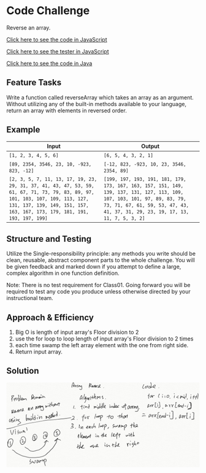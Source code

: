 # Code Challenge

Reverse an array.

[Click here to see the code in JavaScript](../401-challenges/algorithms/arrayReverse/array_reverse.js)

[Click here to see the tester in JavaScript](../401-challenges/algorithms/arrayReverse/array_reverse.test.js)

[Click here to see the code in Java](../401-java-challenges/algorithms/ArrayReverse.java)

## Feature Tasks

Write a function called reverseArray which takes an array as an argument. Without utilizing any of the built-in methods available to your language, return an array with elements in reversed order.

## Example

|Input | Output|
|---|---|
|`[1, 2, 3, 4, 5, 6]`|`[6, 5, 4, 3, 2, 1]`|
|`[89, 2354, 3546, 23, 10, -923, 823, -12]`|`[-12, 823, -923, 10, 23, 3546, 2354, 89]`|
|`[2, 3, 5, 7, 11, 13, 17, 19, 23, 29, 31, 37, 41, 43, 47, 53, 59, 61, 67, 71, 73, 79, 83, 89, 97, 101, 103, 107, 109, 113, 127, 131, 137, 139, 149, 151, 157, 163, 167, 173, 179, 181, 191, 193, 197, 199]`|`[199, 197, 193, 191, 181, 179, 173, 167, 163, 157, 151, 149, 139, 137, 131, 127, 113, 109, 107, 103, 101, 97, 89, 83, 79, 73, 71, 67, 61, 59, 53, 47, 43, 41, 37, 31, 29, 23, 19, 17, 13, 11, 7, 5, 3, 2]`|

## Structure and Testing

Utilize the Single-responsibility principle: any methods you write should be clean, reusable, abstract component parts to the whole challenge. You will be given feedback and marked down if you attempt to define a large, complex algorithm in one function definition.

Note: There is no test requirement for Class01. Going forward you will be required to test any code you produce unless otherwise directed by your instructional team.

## Approach & Efficiency

1. Big O is length of input array's Floor division to 2
2. use the for loop to loop  length of input array's Floor division to 2 times
3. each time swamp the left array element with the one from right side.
4. Return input array.

## Solution
<!-- Embedded whiteboard image -->
![array reverse](../401-challenges/algorithms/arrayReverse/array_reverse.png)
